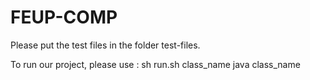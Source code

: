 # FEUP-COMP

Please put the test files in the folder test-files.

To run our project, please use : 
sh run.sh class_name
java class_name

